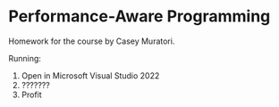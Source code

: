 # Performance-Aware Programming
Homework for the course by Casey Muratori.

Running:
1. Open in Microsoft Visual Studio 2022
2. ???????
3. Profit
